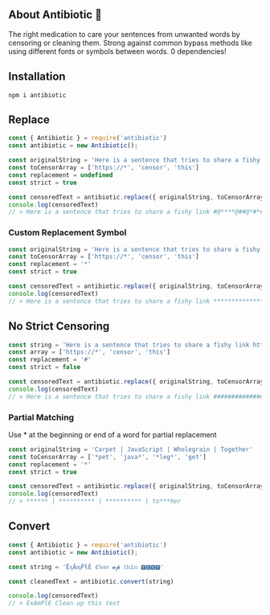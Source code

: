 ## About Antibiotic 💊
The right medication to care your sentences from unwanted words by censoring or cleaning them. Strong against common bypass methods like using different fonts or symbols between words. 0 dependencies!

## Installation
```
npm i antibiotic
```

## Replace
```js
const { Antibiotic } = require('antibiotic')
const antibiotic = new Antibiotic();

const originalString = 'Here is a sentence that tries to share a fishy link https://example.com/login, but dont worry it will get censored even when you try to bypass it like t-h.1.$, thhhhiiiisss, 𝔱𝔥𝔦𝔰, 𝕥𝕙𝕚𝕤 or ᴛʜɪꜱ.'
const toCensorArray = ['https://*', 'censor', 'this']
const replacement = undefined
const strict = true

const censoredText = antibiotic.replace({ originalString, toCensorArray, replacement, strict })
console.log(censoredText)
// > Here is a sentence that tries to share a fishy link #@****@##@*#*#***##@*@# but dont worry it will get ***@@#ed even when you try to bypass it like @#*@ #@@# *@@* or #@**
```
### Custom Replacement Symbol
```js
const originalString = 'Here is a sentence that tries to share a fishy link https://example.com/login, but dont worry it will get censored even when you try to bypass it like t-h.1.$, thhhhiiiisss, 𝔱𝔥𝔦𝔰, 𝕥𝕙𝕚𝕤 or ᴛʜɪꜱ.'
const toCensorArray = ['https://*', 'censor', 'this']
const replacement = '*'
const strict = true

const censoredText = antibiotic.replace({ originalString, toCensorArray, replacement, strict })
console.log(censoredText)
// > Here is a sentence that tries to share a fishy link *********************** but dont worry it will get ******ed even when you try to bypass it like **** **** **** or ****
```

## No Strict Censoring
```js
const string = 'Here is a sentence that tries to share a fishy link https://example.com/login, but dont worry it will get censored even when you try to bypass it like t-h.1.$, thhhhiiiisss, 𝔱𝔥𝔦𝔰, 𝕥𝕙𝕚𝕤 or ᴛʜɪꜱ.'
const array = ['https://*', 'censor', 'this']
const replacement = '#'
const strict = false

const censoredText = antibiotic.replace({ originalString, toCensorArray, replacement, strict })
console.log(censoredText)
// > Here is a sentence that tries to share a fishy link ################### but dont worry it will get ######ed even when you try to bypass it like t-h.1~$, #### 𝔱𝔥𝔦𝔰, 𝕥𝕙𝕚𝕤 or ᴛʜɪꜱ.
```

### Partial Matching
Use * at the beginning or end of a word for partial replacement
```js
const originalString = 'Carpet | JavaScript | Wholegrain | Together'
const toCensorArray = ['*pet', 'java*', '*leg*', 'get']
const replacement = '*'
const strict = true

const censoredText = antibiotic.replace({ originalString, toCensorArray, replacement, strict })
console.log(censoredText)
// > ****** | ********** | ********** | to***her
```

## Convert
```js
const { Antibiotic } = require('antibiotic')
const antibiotic = new Antibiotic();

const string = 'ỆᶍǍᶆṔƚÉ ℭ𝔩𝔢𝔞𝔫 𝓾𝓹 𝕥𝕙𝕚𝕤 🆃🅴🆇🆃'

const cleanedText = antibiotic.convert(string)

console.log(censoredText)
// > ExAmPlE Clean up this text
```
